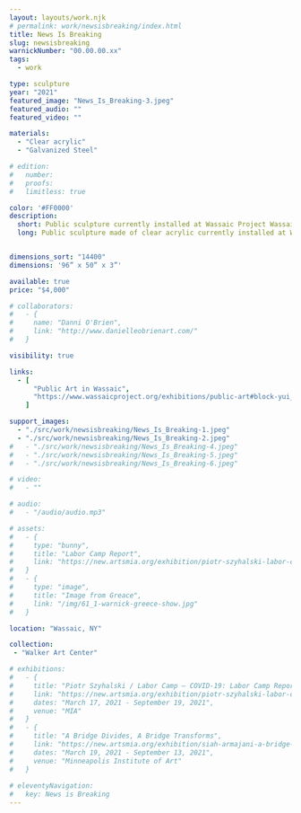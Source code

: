 ```yaml
---
layout: layouts/work.njk
# permalink: work/newsisbreaking/index.html
title: News Is Breaking
slug: newsisbreaking
warnickNumber: "00.00.00.xx"
tags:
  - work

type: sculpture
year: "2021"
featured_image: "News_Is_Breaking-3.jpeg"
featured_audio: ""
featured_video: ""

materials: 
  - "Clear acrylic"
  - "Galvanized Steel"

# edition: 
#   number: 
#   proofs: 
#   limitless: true

color: '#FF0000'
description:
  short: Public sculpture currently installed at Wassaic Project Wassaic, NY. 
  long: Public sculpture made of clear acrylic currently installed at Wassaic Project Wassaic, NY. I think about the news as a lens through which we view the world, and the world as a backdrop to the events we live through. In the studio, I play with words as often as objects, and this billboard plays with how the attention economy has broken our consideration of information.


dimensions_sort: "14400"
dimensions: '96” x 50” x 3”'

available: true
price: "$4,000"

# collaborators:
#   - {
#     name: "Danni O'Brien",
#     link: "http://www.danielleobrienart.com/"
#   }

visibility: true

links:
  - [
      "Public Art in Wassaic",
      "https://www.wassaicproject.org/exhibitions/public-art#block-yui_3_17_2_1_1635259463800_75918",
    ]

support_images: 
  - "./src/work/newsisbreaking/News_Is_Breaking-1.jpeg"
  - "./src/work/newsisbreaking/News_Is_Breaking-2.jpeg"
#   - "./src/work/newsisbreaking/News_Is_Breaking-4.jpeg"
#   - "./src/work/newsisbreaking/News_Is_Breaking-5.jpeg"
#   - "./src/work/newsisbreaking/News_Is_Breaking-6.jpeg"

# video:
#   - ""

# audio:
#   - "/audio/audio.mp3"

# assets: 
#   - {
#     type: "bunny",
#     title: "Labor Camp Report",
#     link: "https://new.artsmia.org/exhibition/piotr-szyhalski-labor-camp-covid-19-labor-camp-report"
#   }
#   - {
#     type: "image",
#     title: "Image from Greace",
#     link: "/img/61_1-warnick-greece-show.jpg"
#   }

location: "Wassaic, NY"

collection:
 - "Walker Art Center"

# exhibitions:
#   - {
#     title: "Piotr Szyhalski / Labor Camp – COVID-19: Labor Camp Report",
#     link: "https://new.artsmia.org/exhibition/piotr-szyhalski-labor-camp-covid-19-labor-camp-report",
#     dates: "March 17, 2021 - September 19, 2021",
#     venue: "MIA"
#   }
#   - {
#     title: "A Bridge Divides, A Bridge Transforms",
#     link: "https://new.artsmia.org/exhibition/siah-armajani-a-bridge-divides-a-bridge-transforms",
#     dates: "March 19, 2021 - September 13, 2021",
#     venue: "Minneapolis Institute of Art"
#   }
  
# eleventyNavigation:
#   key: News is Breaking
---
```

